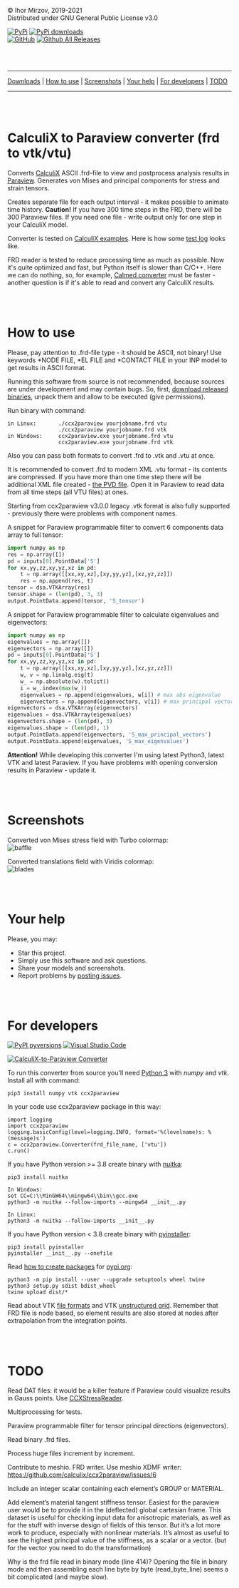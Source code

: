 © Ihor Mirzov, 2019-2021  
Distributed under GNU General Public License v3.0

[![PyPi](https://badgen.net/badge/icon/pypi?icon=pypi&label)](https://pypi.org/project/ccx2paraview)
[![PyPi downloads](https://img.shields.io/pypi/dm/ccx2paraview.svg)](https://pypistats.org/packages/ccx2paraview)  
[![GitHub](https://badgen.net/badge/icon/github?icon=github&label)](https://github.com/calculix/ccx2paraview)
[![Github All Releases](https://img.shields.io/github/downloads/calculix/ccx2paraview/total.svg)](https://github.com/calculix/ccx2paraview/releases)

<br/><br/>



---

[Downloads](https://github.com/calculix/ccx2paraview/releases) |
[How to use](#how-to-use) |
[Screenshots](#screenshots) |
[Your help](#your-help) |
[For developers](#for-developers) |
[TODO](#todo)

---

<br/><br/>



# CalculiX to Paraview converter (frd to vtk/vtu)

Converts [CalculiX](http://www.dhondt.de/) ASCII .frd-file to view and postprocess analysis results in [Paraview](https://www.paraview.org/). Generates von Mises and principal components for stress and strain tensors.

Creates separate file for each output interval - it makes possible to animate time history. **Caution!** If you have 300 time steps in the FRD, there will be 300 Paraview files. If you need one file - write output only for one step in your CalculiX model.

Converter is tested on [CalculiX examples](https://github.com/calculix/examples). Here is how some [test log](https://github.com/calculix/ccx2paraview/blob/master/tests/test.log) looks like.

FRD reader is tested to reduce processing time as much as possible. Now it's quite optimized and fast, but Python itself is slower than C/C++. Here we can do nothing, so, for example, [Calmed converter](https://calculix.discourse.group/t/exporting-mode-shapes/182/7) must be faster - another question is if it's able to read and convert any CalculiX results.

<br/><br/>



# How to use

Please, pay attention to .frd-file type - it should be ASCII, not binary! Use keywords *NODE FILE, *EL FILE and *CONTACT FILE in your INP model to get results in ASCII format.

Running this software from source is not recommended, because sources are under development and may contain bugs. So, first, [download released binaries](https://github.com/calculix/ccx2paraview/releases), unpack them and allow to be executed (give permissions).

Run binary with command:

    in Linux:       ./ccx2paraview yourjobname.frd vtu
                    ./ccx2paraview yourjobname.frd vtk
    in Windows:     ccx2paraview.exe yourjobname.frd vtu
                    ccx2paraview.exe yourjobname.frd vtk

Also you can pass both formats to convert .frd to .vtk and .vtu at once.

It is recommended to convert .frd to modern XML .vtu format - its contents are compressed. If you have more than one time step there will be additional XML file created - [the PVD file](https://www.paraview.org/Wiki/ParaView/Data_formats#PVD_File_Format). Open it in Paraview to read data from all time steps (all VTU files) at ones.

Starting from ccx2paraview v3.0.0 legacy .vtk format is also fully supported - previously there were problems with component names.

A snippet for Paraview programmable filter to convert 6 components data array to full tensor:

```Python
import numpy as np 
res = np.array([])
pd = inputs[0].PointData['S']
for xx,yy,zz,xy,yz,xz in pd:
    t = np.array([[xx,xy,xz],[xy,yy,yz],[xz,yz,zz]])
    res = np.append(res, t)
tensor = dsa.VTKArray(res)
tensor.shape = (len(pd), 3, 3)
output.PointData.append(tensor, 'S_tensor')
```

A snippet for Paraview programmable filter to calculate eigenvalues and eigenvectors:

```Python
import numpy as np
eigenvalues = np.array([])
eigenvectors = np.array([])
pd = inputs[0].PointData['S']
for xx,yy,zz,xy,yz,xz in pd:
    t = np.array([[xx,xy,xz],[xy,yy,yz],[xz,yz,zz]])
    w, v = np.linalg.eig(t)
    w_ = np.absolute(w).tolist()
    i = w_.index(max(w_))
    eigenvalues = np.append(eigenvalues, w[i]) # max abs eigenvalue
    eigenvectors = np.append(eigenvectors, v[i]) # max principal vector
eigenvectors = dsa.VTKArray(eigenvectors)
eigenvalues = dsa.VTKArray(eigenvalues)
eigenvectors.shape = (len(pd), 3)
eigenvalues.shape = (len(pd), 1)
output.PointData.append(eigenvectors, 'S_max_principal_vectors')
output.PointData.append(eigenvalues, 'S_max_eigenvalues')
```

**Attention!** While developing this converter I'm using latest Python3, latest VTK and latest Paraview. If you have problems with opening conversion results in Paraview - update it.

<br/><br/>



# Screenshots

Converted von Mises stress field with Turbo colormap:  
![baffle](https://github.com/calculix/ccx2paraview/blob/master/img_baffle.png "baffle")

Converted translations field with Viridis colormap:  
![blades](https://github.com/calculix/ccx2paraview/blob/master/img_blades.png "blades")

<br/><br/>



# Your help

Please, you may:

- Star this project.
- Simply use this software and ask questions.
- Share your models and screenshots.
- Report problems by [posting issues](https://github.com/calculix/ccx2paraview/issues).

<br/><br/>



# For developers

[![PyPI pyversions](https://img.shields.io/pypi/pyversions/ccx2paraview.svg)](https://www.python.org/downloads/)
[![Visual Studio Code](https://img.shields.io/badge/--007ACC?logo=visual%20studio%20code&logoColor=ffffff)](https://code.visualstudio.com/)

[![CalculiX-to-Paraview Converter](https://img.youtube.com/vi/KofE0x0csZE/maxresdefault.jpg)](https://www.youtube.com/watch?v=KofE0x0csZE)

To run this converter from source you'll need [Python 3](https://www.python.org/downloads/) with *numpy* and *vtk*. Install all with command:

    pip3 install numpy vtk ccx2paraview

In your code use ccx2paraview package in this way:

    import logging
    import ccx2paraview
    logging.basicConfig(level=logging.INFO, format='%(levelname)s: %(message)s')
    c = ccx2paraview.Converter(frd_file_name, ['vtu'])
    c.run()

If you have Python version >= 3.8 create binary with [nuitka](https://nuitka.net/):

    pip3 install nuitka
    
    In Windows:
    set CC=C:\\MinGW64\\mingw64\\bin\\gcc.exe
    python3 -m nuitka --follow-imports --mingw64 __init__.py

    In Linux:
    python3 -m nuitka --follow-imports __init__.py

If you have Python version < 3.8 create binary with [pyinstaller](https://www.pyinstaller.org/):

    pip3 install pyinstaller
    pyinstaller __init__.py --onefile

Read [how to create packages](https://packaging.python.org/tutorials/packaging-projects/) for [pypi.org](https://pypi.org/):

    python3 -m pip install --user --upgrade setuptools wheel twine
    python3 setup.py sdist bdist_wheel
    twine upload dist/*

Read about VTK [file formats](https://vtk.org/wp-content/uploads/2015/04/file-formats.pdf) and VTK [unstructured grid](https://kitware.github.io/vtk-examples/site/VTKFileFormats/#unstructuredgrid). Remember that FRD file is node based, so element results are also stored at nodes after extrapolation from the integration points.

<br/><br/>



# TODO

Read DAT files: it would be a killer feature if Paraview could visualize results in Gauss points. Use [CCXStressReader](https://github.com/Mote3D/CCXStressReader).

Multiprocessing for tests.

Paraview programmable filter for tensor principal directions (eigenvectors).

Read binary .frd files.

Process huge files increment by increment.

Contribute to meshio. FRD writer. Use meshio XDMF writer: https://github.com/calculix/ccx2paraview/issues/6

Include an integer scalar containing each element’s GROUP or MATERIAL.

Add element’s material tangent stiffness tensor. Easiest for the paraview user would be to provide it in the (deflected) global cartesian frame. This dataset is useful for checking input data for anisotropic materials, as well as for the stuff with inverse design of fields of this tensor. But it’s a lot more work to produce, especially with nonlinear materials. It’s almost as useful to see the highest principal value of the stiffness, as a scalar or a vector. (but for the vector you need to do the transformation)

Why is the frd file read in binary mode (line 414)? Opening the file in binary mode and then assembling each line byte by byte (read_byte_line) seems a bit complicated (and maybe slow).
